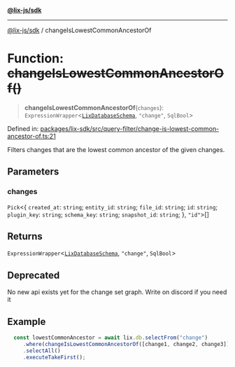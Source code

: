 [**@lix-js/sdk**](../README.md)

***

[@lix-js/sdk](../README.md) / changeIsLowestCommonAncestorOf

# Function: ~~changeIsLowestCommonAncestorOf()~~

> **changeIsLowestCommonAncestorOf**(`changes`): `ExpressionWrapper`\<[`LixDatabaseSchema`](../type-aliases/LixDatabaseSchema.md), `"change"`, `SqlBool`\>

Defined in: [packages/lix-sdk/src/query-filter/change-is-lowest-common-ancestor-of.ts:21](https://github.com/opral/monorepo/blob/bc82d6c7272aa8ad8661dcf0fee644d9229ef5eb/packages/lix-sdk/src/query-filter/change-is-lowest-common-ancestor-of.ts#L21)

Filters changes that are the lowest common ancestor of the given changes.

## Parameters

### changes

`Pick`\<\{ `created_at`: `string`; `entity_id`: `string`; `file_id`: `string`; `id`: `string`; `plugin_key`: `string`; `schema_key`: `string`; `snapshot_id`: `string`; \}, `"id"`\>[]

## Returns

`ExpressionWrapper`\<[`LixDatabaseSchema`](../type-aliases/LixDatabaseSchema.md), `"change"`, `SqlBool`\>

## Deprecated

No new api exists yet for the change set graph. Write on discord if you need it

## Example

```ts
  const lowestCommonAncestor = await lix.db.selectFrom("change")
     .where(changeIsLowestCommonAncestorOf([change1, change2, change3]))
     .selectAll()
     .executeTakeFirst();
  ```
